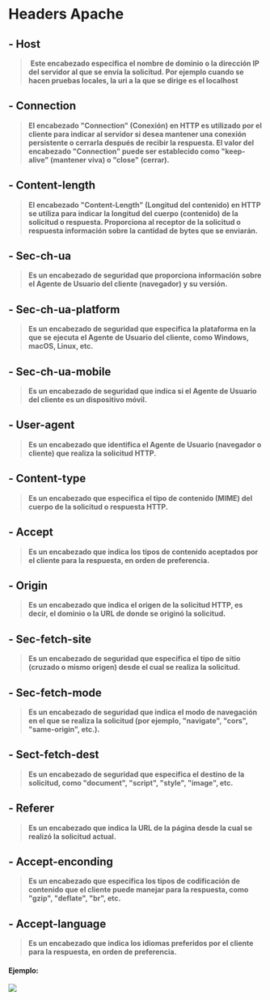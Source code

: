 # Headers Apache



## - Host 

> ​	**Este encabezado especifica el nombre de dominio o la dirección IP del servidor al 		que se envía la solicitud. Por ejemplo cuando se hacen pruebas locales, la uri a la 		que se dirige es el localhost**



## - Connection

> **El encabezado "Connection" (Conexión) en HTTP es utilizado por el  cliente para indicar al servidor si desea mantener una conexión  persistente o cerrarla después de recibir la respuesta. El valor del  encabezado "Connection" puede ser establecido como "keep-alive"  (mantener viva) o "close" (cerrar).**



## - Content-length 

> **El encabezado "Content-Length" (Longitud del contenido) en HTTP se  utiliza para indicar la longitud del cuerpo (contenido) de la solicitud o respuesta. Proporciona al receptor de la solicitud o respuesta  información sobre la cantidad de bytes que se enviarán.**



## - Sec-ch-ua 

> **Es un encabezado de seguridad que proporciona información sobre el Agente de Usuario del cliente (navegador) y su versión.**



## - Sec-ch-ua-platform 

> **Es un encabezado de seguridad que especifica la plataforma en la que se  ejecuta el Agente de Usuario del cliente, como Windows, macOS, Linux,  etc.**



## - Sec-ch-ua-mobile

> **Es un encabezado de seguridad que indica si el Agente de Usuario del cliente es un dispositivo móvil.**



## - User-agent 

> **Es un encabezado que identifica el Agente de Usuario (navegador o cliente) que realiza la solicitud HTTP.**

 

## - Content-type 

> **Es un encabezado que especifica el tipo de contenido (MIME) del cuerpo de la solicitud o respuesta HTTP.**



## - Accept

> **Es un encabezado que indica los tipos de contenido aceptados por el cliente para la respuesta, en orden de preferencia.**



## - Origin 

> **Es un encabezado que indica el origen de la solicitud HTTP, es decir, el dominio o la URL de donde se originó la solicitud.**



## - Sec-fetch-site 

> **Es un encabezado de seguridad que especifica el tipo de sitio (cruzado o mismo origen) desde el cual se realiza la solicitud.**



## - Sec-fetch-mode

> **Es un encabezado de seguridad que indica el modo de navegación en el que se realiza la solicitud (por ejemplo, "navigate", "cors",  "same-origin", etc.).**



## - Sect-fetch-dest 

> **Es un encabezado de seguridad que especifica el destino de la solicitud, como "document", "script", "style", "image", etc.**



##  - Referer

> **Es un encabezado que indica la URL de la página desde la cual se realizó la solicitud actual.**



## - Accept-enconding

> **Es un encabezado que especifica los tipos de codificación de contenido  que el cliente puede manejar para la respuesta, como "gzip", "deflate",  "br", etc.**



## - Accept-language 

> **Es un encabezado que indica los idiomas preferidos por el cliente para la respuesta, en orden de preferencia.**



#### Ejemplo: 

![](/home/spukM01-071/Downloads/example.jpeg)